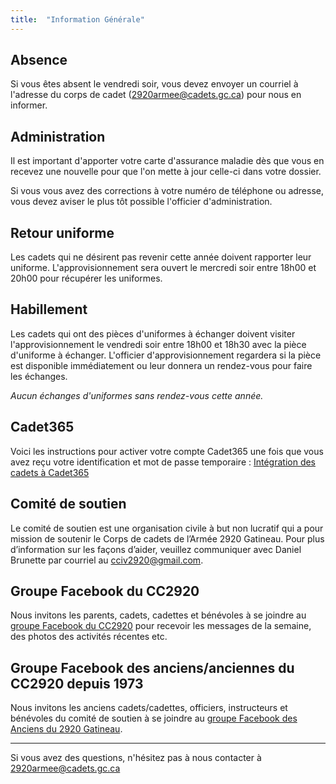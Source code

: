 ```yaml
---
title:  "Information Générale"
---
```


## Absence

Si vous êtes absent le vendredi soir, vous devez envoyer un courriel à l'adresse du corps de cadet (<2920armee@cadets.gc.ca>) pour nous en informer.

## Administration

Il est important d'apporter votre carte d'assurance maladie dès que vous en recevez une nouvelle pour que l'on mette à jour celle-ci dans votre dossier.

Si vous vous avez des corrections à votre numéro de téléphone ou adresse, vous devez aviser le plus tôt possible l'officier d'administration. 

## Retour uniforme

Les cadets qui ne désirent pas revenir cette année doivent rapporter leur uniforme. L'approvisionnement sera ouvert le mercredi soir entre 18h00 et 20h00 pour récupérer les uniformes.

## Habillement

Les cadets qui ont des pièces d'uniformes à échanger doivent visiter l'approvisionnement le vendredi soir entre 18h00 et 18h30 avec la pièce d'uniforme à échanger. L'officier d'approvisionnement regardera si la pièce est disponible immédiatement ou leur donnera un rendez-vous pour faire les échanges.

*Aucun échanges d'uniformes sans rendez-vous cette année.*

## Cadet365

Voici les instructions pour activer votre compte Cadet365 une fois que vous avez reçu votre identification et mot de passe temporaire : [Intégration des cadets à Cadet365](https://www.canada.ca/fr/ministere-defense-nationale/services/cadets-rangers-juniors-canadiens/cadets/o365-cadets/integration-cadet.html)

## Comité de soutien

Le comité de soutien est une organisation civile à but non lucratif qui a pour mission de soutenir le Corps de cadets de l’Armée 2920 Gatineau. Pour plus d’information sur les façons d’aider, veuillez communiquer avec Daniel Brunette par courriel au <cciv2920@gmail.com>.

## Groupe Facebook du CC2920

Nous invitons les parents, cadets, cadettes et bénévoles à se joindre au [groupe Facebook du CC2920](https://www.facebook.com/groups/cc2920Gatineau) pour recevoir les messages de la semaine, des photos des activités récentes etc.

## Groupe Facebook des anciens/anciennes du CC2920 depuis 1973

Nous invitons les anciens cadets/cadettes, officiers, instructeurs et bénévoles du comité de soutien à se joindre au [groupe Facebook des Anciens du 2920 Gatineau](https://www.facebook.com/groups/37248710801).

---

Si vous avez des questions, n'hésitez pas à nous contacter à [2920armee@cadets.gc.ca](mailto:2920armee@cadets.gc.ca)
